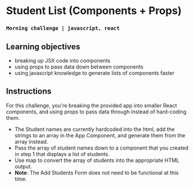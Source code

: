 # Student List (Components + Props)
### `Morning challenge | javascript, react`

## Learning objectives
- breaking up JSX code into components
- using props to pass data down between components
- using javascript knowledge to generate lists of components faster

## Instructions
For this challenge, you're breaking the provided app into smaller React components, and using props to pass data through instead of hard-coding them.

- The Student names are currently hardcoded into the html, add the strings to an array in the App Component, and generate them from the array instead.
- Pass the array of student names down to a component that you created in step 1 that displays a list of students.
- Use map to convert the array of students into the appropriate HTML output.
- **Note**: The Add Students Form does not need to be functional at this time.
